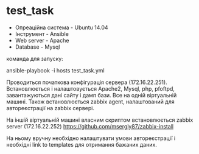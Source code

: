 # test_task

- Опреаційна система - Ubuntu 14.04
- Інструмент - Ansible
- Web server - Apache
- Database - Mysql

команда для запуску:

ansible-playbook -i hosts test_task.yml

Проводиться початкова конфігурація сервера (172.16.22.251).
Встановлюється і налаштовується Apache2, Mysql, php, pfoftpd, завантажуються дані сайту і дамп бази. Все на одній віртуальній машині.
Також встановлюється zabbix agent, налаштований для автореєстрації на zabbix сервері.

На іншій віртуальній машині власним скриптом встановлюється zabbix server (172.16.22.252)
https://github.com/msergiy87/zabbix-install

На ньому вручну необхідно налаштувати умови автореєстрації і необхідні link to templates для отримання бажаних даних.
